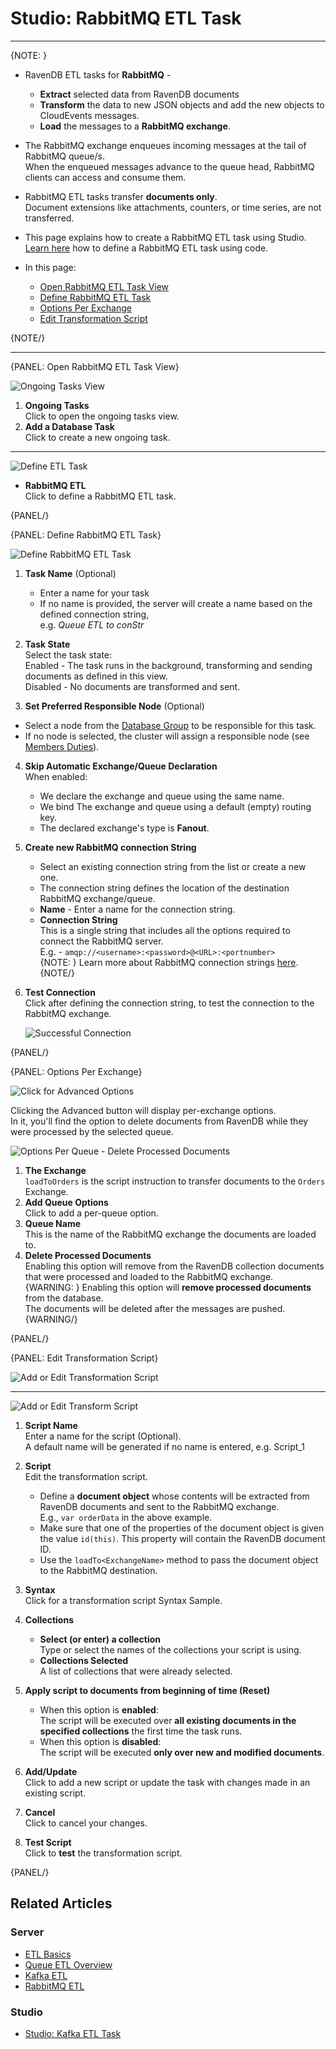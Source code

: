 ﻿# Studio: RabbitMQ ETL Task
---

{NOTE: }

* RavenDB ETL tasks for **RabbitMQ** -  
   * **Extract** selected data from RavenDB documents  
   * **Transform** the data to new JSON objects and add the new objects to CloudEvents messages.  
   * **Load** the messages to a **RabbitMQ exchange**.  
* The RabbitMQ exchange enqueues incoming messages at the tail of RabbitMQ queue/s.  
  When the enqueued messages advance to the queue head, RabbitMQ clients can access and consume them.  
* RabbitMQ ETL tasks transfer **documents only**.  
  Document extensions like attachments, counters, or time series, are not transferred.  
* This page explains how to create a RabbitMQ ETL task using Studio.  
  [Learn here](../../../../server/ongoing-tasks/etl/queue-etl/rabbit-mq) how to define a RabbitMQ ETL task using code.  

* In this page:  
  * [Open RabbitMQ ETL Task View](../../../../studio/database/tasks/ongoing-tasks/rabbitmq-etl-task#open-rabbitmq-etl-task-view)  
  * [Define RabbitMQ ETL Task](../../../../studio/database/tasks/ongoing-tasks/rabbitmq-etl-task#define-rabbitmq-etl-task)  
  * [Options Per Exchange](../../../../studio/database/tasks/ongoing-tasks/rabbitmq-etl-task#options-per-exchange)  
  * [Edit Transformation Script](../../../../studio/database/tasks/ongoing-tasks/rabbitmq-etl-task#edit-transformation-script)  

{NOTE/}

---

{PANEL: Open RabbitMQ ETL Task View}

![Ongoing Tasks View](images/queue/ongoing-tasks.png "Ongoing Tasks View")

1. **Ongoing Tasks**  
   Click to open the ongoing tasks view.  
2. **Add a Database Task**  
   Click to create a new ongoing task.  

---

![Define ETL Task](images/queue/rabbitmq_task-selection.png "Define ETL Task")

* **RabbitMQ ETL**  
  Click to define a RabbitMQ ETL task.  
   
{PANEL/}

{PANEL: Define RabbitMQ ETL Task}

![Define RabbitMQ ETL Task](images/queue/rabbitmq_etl-define-task.png "Define RabbitMQ ETL Task")

1. **Task Name** (Optional)  
   * Enter a name for your task  
   * If no name is provided, the server will create a name based on the defined connection string,  
     e.g. *Queue ETL to conStr*  

2. **Task State**  
   Select the task state:  
   Enabled - The task runs in the background, transforming and sending documents as defined in this view.  
   Disabled - No documents are transformed and sent.  

3. **Set Preferred Responsible Node** (Optional)  
  * Select a node from the [Database Group](../../../../studio/database/settings/manage-database-group) to be responsible for this task.  
  * If no node is selected, the cluster will assign a responsible node (see [Members Duties](../../../../studio/database/settings/manage-database-group#database-group-topology---members-duties)).  

4. **Skip Automatic Exchange/Queue Declaration**  
   When enabled:  
    * We declare the exchange and queue using the same name.  
    * We bind The exchange and queue using a default (empty) routing key.  
    * The declared exchange's type is **Fanout**.  

5. **Create new RabbitMQ connection String**  
    * Select an existing connection string from the list or create a new one.  
    * The connection string defines the location of the destination RabbitMQ exchange/queue.  
    * **Name** - Enter a name for the connection string.  
    * **Connection String**  
      This is a single string that includes all the options required to connect the 
      RabbitMQ server.  
      E.g. -  `amqp://<username>:<password>@<URL>:<portnumber>`  
      {NOTE: }
       Learn more about RabbitMQ connection strings [here](https://www.rabbitmq.com/uri-spec.html).  
      {NOTE/}

6. **Test Connection**  
   Click after defining the connection string, to test the connection to 
   the RabbitMQ exchange.  

     ![Successful Connection](images/queue/rabbitmq_successful-connection.png "Successful Connection")

{PANEL/}  

{PANEL: Options Per Exchange}

![Click for Advanced Options](images/queue/rabbitmq_click-for-advanced-options.png "Click for Advanced Options")

Clicking the Advanced button will display per-exchange options.  
In it, you'll find the option to delete documents from RavenDB 
while they were processed by the selected queue.  

![Options Per Queue - Delete Processed Documents](images/queue/rabbitmq_options-per-queue.png "Options Per Queue - Delete Processed Documents")

1. **The Exchange**  
   `loadToOrders` is the script instruction to transfer documents to the `Orders` Exchange.  
2. **Add Queue Options**  
   Click to add a per-queue option.  
3. **Queue Name**  
   This is the name of the RabbitMQ exchange the documents are loaded to.  
4. **Delete Processed Documents**  
   Enabling this option will remove from the RavenDB collection documents that 
   were processed and loaded to the RabbitMQ exchange.  
   {WARNING: }
    Enabling this option will **remove processed documents** from the database.  
    The documents will be deleted after the messages are pushed.  
   {WARNING/}

{PANEL/}

{PANEL: Edit Transformation Script}

![Add or Edit Transformation Script](images/queue/add-or-edit-script.png "Add or Edit Transformation Script")

---

![Add or Edit Transform Script](images/queue/rabbitmq_transformation-script.png "Add or Edit Transform Script")

1. **Script Name**  
   Enter a name for the script (Optional).  
   A default name will be generated if no name is entered, e.g. Script_1  

2. **Script**  
   Edit the transformation script.  
   * Define a **document object** whose contents will be extracted from 
     RavenDB documents and sent to the RabbitMQ exchange.  
     E.g., `var orderData` in the above example.  
   * Make sure that one of the properties of the document object 
     is given the value `id(this)`. This property will contain the 
     RavenDB document ID.  
   * Use the `loadTo<ExchangeName>` method to pass the document object 
     to the RabbitMQ destination.  

3. **Syntax**  
   Click for a transformation script Syntax Sample.  

4. **Collections**  
    * **Select (or enter) a collection**  
      Type or select the names of the collections your script is using.  
    * **Collections Selected**  
      A list of collections that were already selected.  

5. **Apply script to documents from beginning of time (Reset)**  
    * When this option is **enabled**:  
      The script will be executed over **all existing documents in the 
      specified collections** the first time the task runs.  
    * When this option is **disabled**:  
      The script will be executed **only over new and modified documents**.  

6. **Add/Update**  
   Click to add a new script or update the task with changes made in an existing script.  

7. **Cancel**  
   Click to cancel your changes.  

8. **Test Script**  
   Click to **test** the transformation script.  

{PANEL/}

## Related Articles

### Server

- [ETL Basics](../../../../server/ongoing-tasks/etl/basics)
- [Queue ETL Overview](../../../../server/ongoing-tasks/etl/queue-etl/overview)
- [Kafka ETL](../../../../server/ongoing-tasks/etl/queue-etl/kafka)
- [RabbitMQ ETL](../../../../server/ongoing-tasks/etl/queue-etl/rabbit-mq)

### Studio

- [Studio: Kafka ETL Task](../../../../studio/database/tasks/ongoing-tasks/kafka-etl-task)
